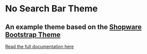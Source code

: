 # No Search Bar Theme

## An example theme based on the [Shopware Bootstrap Theme](https://github.com/conexco/shopware-bootstrap-theme)

[Read the full documentation here](https://conexco.github.io/shopware-bootstrap-theme)
